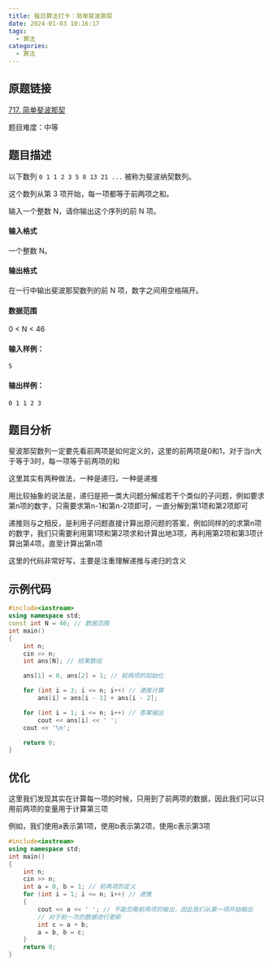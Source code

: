 ```yaml
---
title: 每日算法打卡：简单斐波那契
date: 2024-01-03 10:16:17
tags:
  - 算法
categories:
  - 算法
---
```


## 原题链接

[717. 简单斐波那契](https://www.acwing.com/problem/content/719/)

题目难度：中等

## 题目描述

以下数列 `0 1 1 2 3 5 8 13 21 ...` 被称为斐波纳契数列。

这个数列从第 3 项开始，每一项都等于前两项之和。

输入一个整数 N，请你输出这个序列的前 N 项。

#### 输入格式

一个整数 N。

#### 输出格式

在一行中输出斐波那契数列的前 N 项，数字之间用空格隔开。

#### 数据范围

0 < N < 46

#### 输入样例：

```
5 
```

#### 输出样例：

```
0 1 1 2 3 
```

## 题目分析

斐波那契数列一定要先看前两项是如何定义的，这里的前两项是0和1，对于当n大于等于3时，每一项等于前两项的和

这里其实有两种做法，一种是递归，一种是递推

用比较抽象的说法是，递归是把一类大问题分解成若干个类似的子问题，例如要求第n项的数字，只需要求第n-1和第n-2项即可，一直分解到第1项和第2项即可

递推则与之相反，是利用子问题直接计算出原问题的答案，例如同样的的求第n项的数字，我们只需要利用第1项和第2项求和计算出地3项，再利用第2项和第3项计算出第4项，直至计算出第n项

这里的代码非常好写，主要是注重理解递推与递归的含义

## 示例代码

```cpp
#include<iostream>
using namespace std;
const int N = 46; // 数据范围
int main()
{
    int n;
    cin >> n;
    int ans[N]; // 结果数组

    ans[1] = 0, ans[2] = 1; // 前两项的初始化

    for (int i = 3; i <= n; i++) // 递推计算
        ans[i] = ans[i - 1] + ans[i - 2];

    for (int i = 1; i <= n; i++) // 答案输出
        cout << ans[i] << ' ';
    cout << '\n';

    return 0;
}
```

## 优化

这里我们发现其实在计算每一项的时候，只用到了前两项的数据，因此我们可以只用前两项的变量用于计算第三项

例如，我们使用a表示第1项，使用b表示第2项，使用c表示第3项

```cpp
#include<iostream>
using namespace std;
int main()
{
    int n;
    cin >> n;
    int a = 0, b = 1; // 前两项的定义
    for (int i = 1; i <= n; i++) // 递推
    {
        cout << a << ' '; // 不能忽略前两项的输出，因此我们从第一项开始输出
        // 对于前一次的数据进行更新
        int c = a + b;
        a = b, b = c;
    }
    return 0;
}
```

